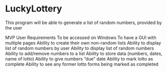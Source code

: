 # LuckyLottery
This program will be able to generate a list of random numbers, provided by the user

MVP User Requirements
To be accessed on Windows 
To have a GUI with multiple pages
Ability to create their own non-random lists
Ability to display list of random numbers by user
Ability to display list of random numbers
Ability to add/remove numbers to a list
Ability to store data (numbers, dates, name of lotto)
Ability to give numbers “due” date
Ability to mark lotto as complete
Ability to see any former lotto forms being marked as completed


